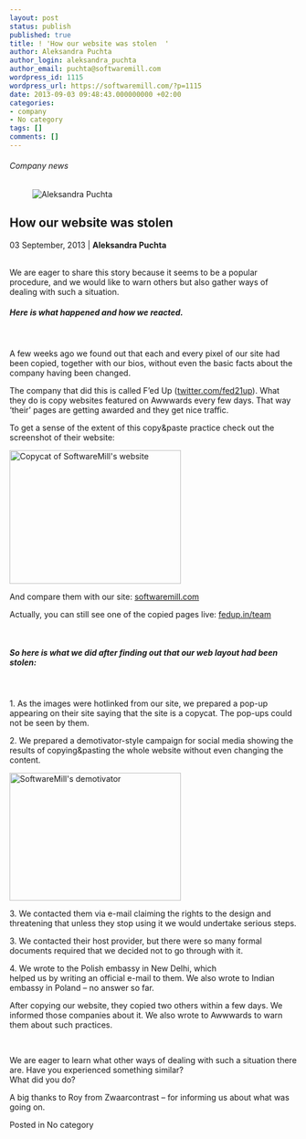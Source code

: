 ```yaml
---
layout: post
status: publish
published: true
title: ! 'How our website was stolen  '
author: Aleksandra Puchta
author_login: aleksandra_puchta
author_email: puchta@softwaremill.com
wordpress_id: 1115
wordpress_url: https://softwaremill.com/?p=1115
date: 2013-09-03 09:48:43.000000000 +02:00
categories:
- company
- No category
tags: []
comments: []
---
```


<h6>Company news</h6>
<div class="post-header clearfix">
<figure><div class="image"><img src="https://softwaremill.com/wp-content/uploads/2013/04/puchta.jpg" alt="Aleksandra Puchta"></div></figure><div class="title">
<h2 class="font-dark-blue font-normal">How our website was stolen  </h2>03 September, 2013 | <b>Aleksandra Puchta</b><br><br>
</div>
</div>
<div class="post-rows"><div class="text">
<p>We are eager to share this story because it seems to be a popular procedure, and we would like to warn others but also gather ways of dealing with such a situation.</p>
<h5>Here is what happened and how we reacted.</h5>
<p> </p>
<p>A few weeks ago we found out that each and every pixel of our site had been copied, together with our bios, without even the basic facts about the company having been changed.</p>
<p>The company that did this is called F’ed Up (<a href="https://twitter.com/fed21up">twitter.com/fed21up</a>). What they do is copy websites featured on Awwwards every few days. That way ‘their’ pages are getting awarded and they get nice traffic.</p>
<p>To get a sense of the extent of this copy&amp;paste practice check out the screenshot of their website:</p>
<p><a href="https://softwaremill.com/wp-content/uploads/2013/09/Screen-Shot-2013-07-30-at-4.15.37-PM.png"><img class="alignnone size-medium wp-image-1119" alt="Copycat of SoftwareMill's website" src="https://softwaremill.com/wp-content/uploads/2013/09/Screen-Shot-2013-07-30-at-4.15.37-PM-300x234.png" width="300" height="234"></a></p>
<p>And compare them with our site: <a href="https://softwaremill.com/meet-the-team.html">softwaremill.com</a></p>
<p>Actually, you can still see one of the copied pages live: <a href="http://fedup.in/team.html">fedup.in/team</a></p>
<p> </p>
<h5>So here is what we did after finding out that our web layout had been stolen:</h5>
<p> </p>
<p>1. As the images were hotlinked from our site, we prepared a pop-up appearing on their site saying that the site is a copycat. The pop-ups could not be seen by them.</p>
<p>2. We prepared a demotivator-style campaign for social media showing the results of copying&amp;pasting the whole website without even changing the content.</p>
<p><a href="https://softwaremill.com/wp-content/uploads/2013/09/HowWeHadOurWebsiteStolen1.png"><img class="alignnone size-medium wp-image-1120" alt="SoftwareMill's demotivator" src="https://softwaremill.com/wp-content/uploads/2013/09/HowWeHadOurWebsiteStolen1-300x224.png" width="300" height="224"></a></p>
<p>3. We contacted them via e-mail claiming the rights to the design and threatening that unless they stop using it we would undertake serious steps.</p>
<p>3. We contacted their host provider, but there were so many formal documents required that we decided not to go through with it.</p>
<p>4. We wrote to the Polish embassy in New Delhi, which <br>helped us by writing an official e-mail to them. We also wrote to Indian embassy in Poland – no answer so far.</p>
<p>After copying our website, they copied two others within a few days. We informed those companies about it. We also wrote to Awwwards to warn them about such practices.</p>
<p> </p>
<p>We are eager to learn what other ways of dealing with such a situation there are. Have you experienced something similar? <br>What did you do?</p>
<p>A big thanks to Roy from Zwaarcontrast – for informing us about what was going on.</p>
</div></div>
<div class="post-footer">Posted in No category</div>
